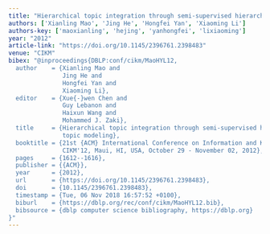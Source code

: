 ```yaml
---
title: "Hierarchical topic integration through semi-supervised hierarchical topic modeling"
authors: ['Xianling Mao', 'Jing He', 'Hongfei Yan', 'Xiaoming Li']
authors-key: ['maoxianling', 'hejing', 'yanhongfei', 'lixiaoming']
year: "2012"
article-link: "https://doi.org/10.1145/2396761.2398483"
venue: "CIKM"
bibex: "@inproceedings{DBLP:conf/cikm/MaoHYL12,
  author    = {Xianling Mao and
               Jing He and
               Hongfei Yan and
               Xiaoming Li},
  editor    = {Xue{-}wen Chen and
               Guy Lebanon and
               Haixun Wang and
               Mohammed J. Zaki},
  title     = {Hierarchical topic integration through semi-supervised hierarchical
               topic modeling},
  booktitle = {21st {ACM} International Conference on Information and Knowledge Management,
               CIKM'12, Maui, HI, USA, October 29 - November 02, 2012},
  pages     = {1612--1616},
  publisher = {{ACM}},
  year      = {2012},
  url       = {https://doi.org/10.1145/2396761.2398483},
  doi       = {10.1145/2396761.2398483},
  timestamp = {Tue, 06 Nov 2018 16:57:52 +0100},
  biburl    = {https://dblp.org/rec/conf/cikm/MaoHYL12.bib},
  bibsource = {dblp computer science bibliography, https://dblp.org}
}"
---
```

